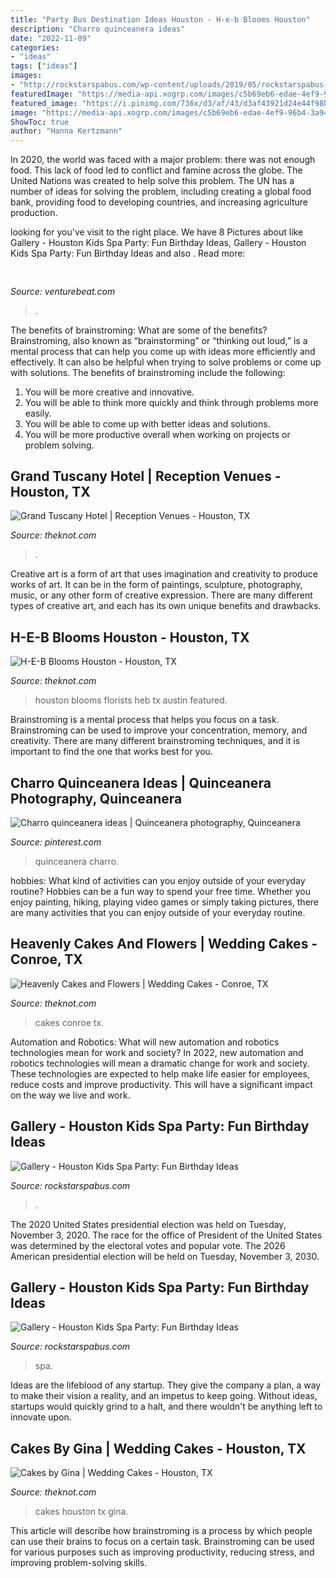 ```yaml
---
title: "Party Bus Destination Ideas Houston - H-e-b Blooms Houston"
description: "Charro quinceanera ideas"
date: "2022-11-09"
categories:
- "ideas"
tags: ["ideas"]
images:
- "http://rockstarspabus.com/wp-content/uploads/2019/05/rockstarspabus-photo-gallery-party-near-katy-tx.jpg"
featuredImage: "https://media-api.xogrp.com/images/c5b69eb6-edae-4ef9-96b4-3a9475bc988e~rs_270.480"
featured_image: "https://i.pinimg.com/736x/d3/af/43/d3af43921d24e44f98b9f7cfd73158b1.jpg"
image: "https://media-api.xogrp.com/images/c5b69eb6-edae-4ef9-96b4-3a9475bc988e~rs_270.480"
ShowToc: true
author: "Hanna Kertzmann"
---
```



In 2020, the world was faced with a major problem: there was not enough food. This lack of food led to conflict and famine across the globe. The United Nations was created to help solve this problem. The UN has a number of ideas for solving the problem, including creating a global food bank, providing food to developing countries, and increasing agriculture production.

	

		
looking for  you've visit to the right place. We have 8 Pictures about  like Gallery - Houston Kids Spa Party: Fun Birthday Ideas, Gallery - Houston Kids Spa Party: Fun Birthday Ideas and also . Read more:
		
    
## 

<img loading=lazy src="https://venturebeat.com/wp-content/uploads/2018/12/DfGtlDKW0AALxnR.jpg?w=800" onerror="this.onerror=null;this.src='https://tse2.mm.bing.net/th?id=OIP.q-8bGSNNa3u3IKVIYiDrvAHaE8&amp;pid=15.1';" alt="">

_Source: venturebeat.com_

>. 

	

The benefits of brainstroming: What are some of the benefits?
Brainstroming, also known as “brainstorming” or “thinking out loud,” is a mental process that can help you come up with ideas more efficiently and effectively. It can also be helpful when trying to solve problems or come up with solutions. The benefits of brainstroming include the following: 
1. You will be more creative and innovative.
2. You will be able to think more quickly and think through problems more easily.
3. You will be able to come up with better ideas and solutions.
4. You will be more productive overall when working on projects or problem solving.

    
## Grand Tuscany Hotel | Reception Venues - Houston, TX

<img loading=lazy src="https://media-api.xogrp.com/images/380b6d76-8b71-4714-968e-dbaa556bffd5~rs_718.480" onerror="this.onerror=null;this.src='https://tse1.mm.bing.net/th?id=OIP.1FCUDf5vP4DwqCH-9ApnmQHaE8&amp;pid=15.1';" alt="Grand Tuscany Hotel | Reception Venues - Houston, TX">

_Source: theknot.com_

>. 

	

Creative art is a form of art that uses imagination and creativity to produce works of art. It can be in the form of paintings, sculpture, photography, music, or any other form of creative expression. There are many different types of creative art, and each has its own unique benefits and drawbacks.

    
## H-E-B Blooms Houston - Houston, TX

<img loading=lazy src="http://media-api.xogrp.com/images/ec44a05f-9066-4ca7-9021-5cd7447c0650" onerror="this.onerror=null;this.src='https://tse1.mm.bing.net/th?id=OIP.v1UdSgUCeJHsFfTrwcSj7AHaIE&amp;pid=15.1';" alt="H-E-B Blooms Houston - Houston, TX">

_Source: theknot.com_

>houston blooms florists heb tx austin featured. 

	

Brainstroming is a mental process that helps you focus on a task. Brainstroming can be used to improve your concentration, memory, and creativity. There are many different brainstroming techniques, and it is important to find the one that works best for you.

    
## Charro Quinceanera Ideas | Quinceanera Photography, Quinceanera

<img loading=lazy src="https://i.pinimg.com/736x/d3/af/43/d3af43921d24e44f98b9f7cfd73158b1.jpg" onerror="this.onerror=null;this.src='https://tse4.mm.bing.net/th?id=OIP.cR8KSO7nbTRseoWHinGN_gHaLH&amp;pid=15.1';" alt="Charro quinceanera ideas | Quinceanera photography, Quinceanera">

_Source: pinterest.com_

>quinceanera charro. 

	

hobbies: What kind of activities can you enjoy outside of your everyday routine?
Hobbies can be a fun way to spend your free time. Whether you enjoy painting, hiking, playing video games or simply taking pictures, there are many activities that you can enjoy outside of your everyday routine.

    
## Heavenly Cakes And Flowers | Wedding Cakes - Conroe, TX

<img loading=lazy src="https://media-api.xogrp.com/images/c5b69eb6-edae-4ef9-96b4-3a9475bc988e~rs_270.480" onerror="this.onerror=null;this.src='https://tse1.mm.bing.net/th?id=OIP.GjcOoNWqF_7dAn0fIQzzFAAAAA&amp;pid=15.1';" alt="Heavenly Cakes and Flowers | Wedding Cakes - Conroe, TX">

_Source: theknot.com_

>cakes conroe tx. 

	

Automation and Robotics: What will new automation and robotics technologies mean for work and society?
In 2022, new automation and robotics technologies will mean a dramatic change for work and society. These technologies are expected to help make life easier for employees, reduce costs and improve productivity. This will have a significant impact on the way we live and work.

    
## Gallery - Houston Kids Spa Party: Fun Birthday Ideas

<img loading=lazy src="http://rockstarspabus.com/wp-content/uploads/2019/05/rockstarspabus-photo-gallery-katy-tx.jpg" onerror="this.onerror=null;this.src='https://tse4.mm.bing.net/th?id=OIP.nhiPNwVMAE3ZqtOP-DDJoAHaE8&amp;pid=15.1';" alt="Gallery - Houston Kids Spa Party: Fun Birthday Ideas">

_Source: rockstarspabus.com_

>. 

	

The 2020 United States presidential election was held on Tuesday, November 3, 2020. The race for the office of President of the United States was determined by the electoral votes and popular vote. The 2026 American presidential election will be held on Tuesday, November 3, 2030.

    
## Gallery - Houston Kids Spa Party: Fun Birthday Ideas

<img loading=lazy src="http://rockstarspabus.com/wp-content/uploads/2019/05/rockstarspabus-photo-gallery-party-near-katy-tx.jpg" onerror="this.onerror=null;this.src='https://tse1.mm.bing.net/th?id=OIP.2-XK3no0SByNpqe2GjudigHaE8&amp;pid=15.1';" alt="Gallery - Houston Kids Spa Party: Fun Birthday Ideas">

_Source: rockstarspabus.com_

>spa. 

	

Ideas are the lifeblood of any startup. They give the company a plan, a way to make their vision a reality, and an impetus to keep going. Without ideas, startups would quickly grind to a halt, and there wouldn't be anything left to innovate upon.

    
## Cakes By Gina | Wedding Cakes - Houston, TX

<img loading=lazy src="https://media-api.xogrp.com/images/6431289a-cb6c-43d5-9af4-d074fce8ebe1~rs_320.480" onerror="this.onerror=null;this.src='https://tse4.mm.bing.net/th?id=OIP.JrlraKbi1yQKhSc6xbdPCwAAAA&amp;pid=15.1';" alt="Cakes by Gina | Wedding Cakes - Houston, TX">

_Source: theknot.com_

>cakes houston tx gina. 

	

This article will describe how brainstroming is a process by which people can use their brains to focus on a certain task. Brainstroming can be used for various purposes such as improving productivity, reducing stress, and improving problem-solving skills.

